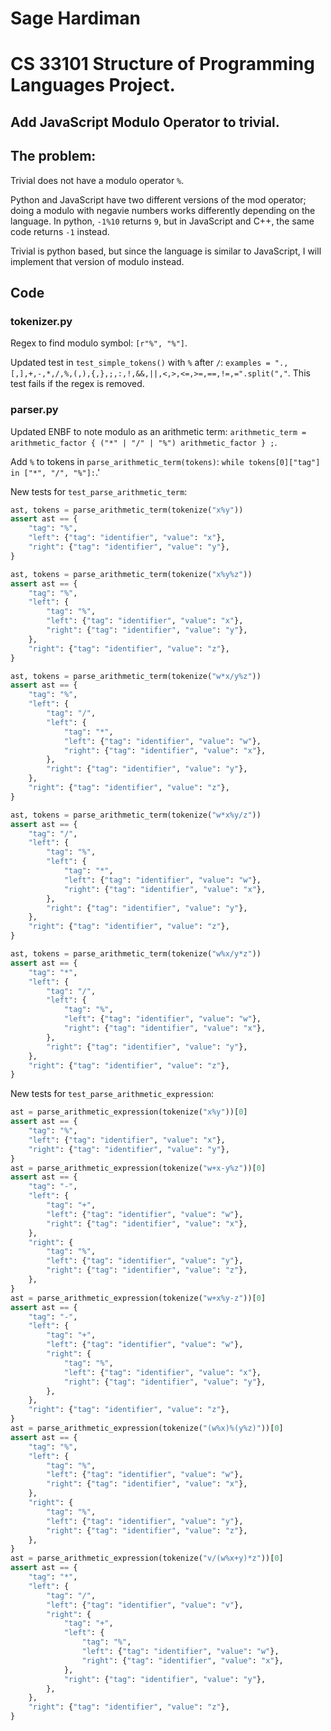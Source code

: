 # Sage Hardiman

# CS 33101 Structure of Programming Languages Project.

## Add JavaScript Modulo Operator to trivial.


## The problem:
Trivial does not have a modulo operator `%`. 

Python and JavaScript have two different versions of the mod operator; doing a modulo with negavie numbers works differently depending on the language. In python, `-1%10` returns `9`, but in JavaScript and C++, the same code returns `-1` instead.

Trivial is python based, but since the language is similar to JavaScript, I will implement that version of modulo instead.

## Code

### tokenizer.py
Regex to find modulo symbol: `[r"%", "%"]`.

Updated test in `test_simple_tokens()` with `%` after `/`: `examples = ".,[,],+,-,*,/,%,(,),{,},;,:,!,&&,||,<,>,<=,>=,==,!=,=".split(","`. This test fails if the regex is removed.


### parser.py
Updated ENBF to note modulo as an arithmetic term: `arithmetic_term = arithmetic_factor { ("*" | "/" | "%") arithmetic_factor } ;`.

Add `%` to tokens in `parse_arithmetic_term(tokens)`: `while tokens[0]["tag"] in ["*", "/", "%"]:`.'

New tests for `test_parse_arithmetic_term`:
```python
ast, tokens = parse_arithmetic_term(tokenize("x%y"))
assert ast == {
    "tag": "%",
    "left": {"tag": "identifier", "value": "x"},
    "right": {"tag": "identifier", "value": "y"},
}

ast, tokens = parse_arithmetic_term(tokenize("x%y%z"))
assert ast == {
    "tag": "%",
    "left": {
        "tag": "%",
        "left": {"tag": "identifier", "value": "x"},
        "right": {"tag": "identifier", "value": "y"},
    },
    "right": {"tag": "identifier", "value": "z"},
}

ast, tokens = parse_arithmetic_term(tokenize("w*x/y%z"))
assert ast == {
    "tag": "%",
    "left": {
        "tag": "/",
        "left": {
            "tag": "*",
            "left": {"tag": "identifier", "value": "w"},
            "right": {"tag": "identifier", "value": "x"},
        },
        "right": {"tag": "identifier", "value": "y"},
    },
    "right": {"tag": "identifier", "value": "z"},
}

ast, tokens = parse_arithmetic_term(tokenize("w*x%y/z"))
assert ast == {
    "tag": "/",
    "left": {
        "tag": "%",
        "left": {
            "tag": "*",
            "left": {"tag": "identifier", "value": "w"},
            "right": {"tag": "identifier", "value": "x"},
        },
        "right": {"tag": "identifier", "value": "y"},
    },
    "right": {"tag": "identifier", "value": "z"},
}

ast, tokens = parse_arithmetic_term(tokenize("w%x/y*z"))
assert ast == {
    "tag": "*",
    "left": {
        "tag": "/",
        "left": {
            "tag": "%",
            "left": {"tag": "identifier", "value": "w"},
            "right": {"tag": "identifier", "value": "x"},
        },
        "right": {"tag": "identifier", "value": "y"},
    },
    "right": {"tag": "identifier", "value": "z"},
}
```

New tests for `test_parse_arithmetic_expression`:
```python
ast = parse_arithmetic_expression(tokenize("x%y"))[0]
assert ast == {
    "tag": "%",
    "left": {"tag": "identifier", "value": "x"},
    "right": {"tag": "identifier", "value": "y"},
}
ast = parse_arithmetic_expression(tokenize("w+x-y%z"))[0]
assert ast == {
    "tag": "-",
    "left": {
        "tag": "+",
        "left": {"tag": "identifier", "value": "w"},
        "right": {"tag": "identifier", "value": "x"},
    },
    "right": {
        "tag": "%",
        "left": {"tag": "identifier", "value": "y"},
        "right": {"tag": "identifier", "value": "z"},
    },
}
ast = parse_arithmetic_expression(tokenize("w+x%y-z"))[0]
assert ast == {
    "tag": "-",
    "left": {
        "tag": "+",
        "left": {"tag": "identifier", "value": "w"},
        "right": {
            "tag": "%",
            "left": {"tag": "identifier", "value": "x"},
            "right": {"tag": "identifier", "value": "y"},
        },
    },
    "right": {"tag": "identifier", "value": "z"},
}
ast = parse_arithmetic_expression(tokenize("(w%x)%(y%z)"))[0]
assert ast == {
    "tag": "%",
    "left": {
        "tag": "%",
        "left": {"tag": "identifier", "value": "w"},
        "right": {"tag": "identifier", "value": "x"},
    },
    "right": {
        "tag": "%",
        "left": {"tag": "identifier", "value": "y"},
        "right": {"tag": "identifier", "value": "z"},
    },
}
ast = parse_arithmetic_expression(tokenize("v/(w%x+y)*z"))[0]
assert ast == {
    "tag": "*",
    "left": {
        "tag": "/",
        "left": {"tag": "identifier", "value": "v"},
        "right": {
            "tag": "+",
            "left": {
                "tag": "%",
                "left": {"tag": "identifier", "value": "w"},
                "right": {"tag": "identifier", "value": "x"},
            },
            "right": {"tag": "identifier", "value": "y"},
        },
    },
    "right": {"tag": "identifier", "value": "z"},
}
```
